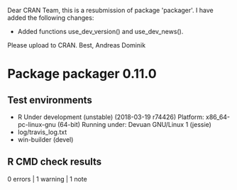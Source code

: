 Dear CRAN Team,
this is a resubmission of package 'packager'. I have added the following changes:

* Added functions use\_dev\_version() and use\_dev\_news().

Please upload to CRAN.
Best, Andreas Dominik

# Package packager 0.11.0
## Test  environments 
- R Under development (unstable) (2018-03-19 r74426)
  Platform: x86_64-pc-linux-gnu (64-bit)
  Running under: Devuan GNU/Linux 1 (jessie)
- log/travis_log.txt
- win-builder (devel)

## R CMD check results
0 errors | 1 warning  | 1 note 
